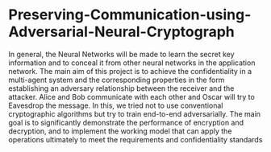 # Preserving-Communication-using-Adversarial-Neural-Cryptograph
In general, the Neural Networks will be made to learn the secret key information and to conceal it from other neural networks in the application network. The main aim of this project is to achieve the confidentiality in a multi-agent system and the corresponding properties in the form establishing an adversary relationship between the receiver and the attacker. Alice and Bob communicate with each other and Oscar will try to Eavesdrop the message. In this, we tried not to use conventional cryptographic algorithms but try to train end-to-end adversarially. The main goal is to significantly demonstrate the performance of encryption and decryption, and to implement the working model that can apply the operations ultimately to meet the requirements and confidentiality standards
